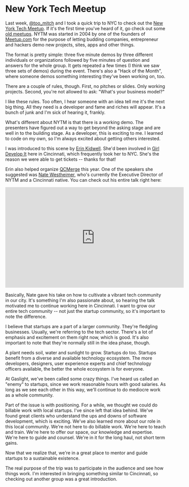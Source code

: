 # New York Tech Meetup

Last week, [@too\_mitch][mitch] and I took a quick trip to NYC to check
out the [New York Tech Meetup][nytm]. If it's the first time you've
heard of it, go check out some [old meetups][past]. NYTM was started in
2004 by one of the founders of [Meetup.com][meetup] for the purpose of
letting budding companies, entrepreneur and hackers demo new projects,
sites, apps and other things.

The format is pretty simple: three five minute demos by three different
individuals or organizations followed by five minutes of question and
answers for the whole group. It gets repeated a few times (I think we
saw three sets of demos) during the event. There's also a "Hack of the
Month", where someone demos something interesting they've been working
on, too.

There are a couple of rules, though. First, no pitches or slides. Only
working projects. Second, you're not allowed to ask: "What's your
business model?"

I like these rules. Too often, I hear someone with an idea tell me it's
the next big thing. All they need is a developer and fame and riches
will appear. It's a bunch of junk and I'm sick of hearing it, frankly.

What's different about NYTM is that there is a working demo. The
presenters have figured out a way to get beyond the asking stage and are
well in to the building stage. As a developer, this is exciting to me. I
learned to code on my own, so I'm always excited about getting others
interested.

I was introduced to this scene by [Erin Kidwell][erin]. She'd been
involved in [Girl Develop It][gdi] here in Cincinnati, which frequently
took her to NYC. She's the reason we were able to get tickets -- thanks
for that!

Erin also helped organize [QCMerge][qcmerge] this year. One of the
speakers she suggested was [Nate Westheimer][innonate], who's currently
the Executive Director of NYTM and a Cincinnati native. You can check
out his entire talk right here:

<iframe width="560" height="315"
src="http://www.youtube.com/embed/r7ufdRVEHyY" frameborder="0"
allowfullscreen></iframe>

Basically, Nate gave his take on how to cultivate a vibrant tech
community in our city. It's something I'm also passionate about, so
hearing the talk motivated me to continue working here in Cincinnati. I
want to grow our entire tech community -- not just the startup
community, so it's important to note the difference.

I believe that startups are a part of a larger community. They're
fledgling businesses. Usually, we're referring to the tech sector.
There's a lot of emphasis and excitement on them right now, which is
good. It's also important to note that they're normally still in the
idea phase, though.

A plant needs soil, water and sunlight to grow. Startups do too.
Startups benefit from a diverse and available technology ecosystem. The
more developers, designers, user experience experts and chief technology
officers available, the better the whole ecosystem is for everyone.

At Gaslight, we've been called some crazy things. I've heard us called
an "enemy" to startups, since we work reasonable hours with good
salaries. As long as we see each other in this way, we'll continue to do
mediocre work as a whole community.

Part of the issue is with positioning. For a while, we thought we could
do billable work with local startups. I've since left that idea behind.
We've found great clients who understand the ups and downs of software
development, which is exciting. We've also learned more about our role
in this local community. We're not here to do billable work. We're here
to teach and train. We're here to offer our space, our knowledge and
expertise. We're here to guide and counsel. We're in it for the long
haul, not short term gains.

Now that we realize that, we're in a great place to mentor and guide
startups to a sustainable existence.

The real purpose of the trip was to participate in the audience and see
how things work. I'm interested in bringing something similar to
Cincinnati, so checking out another group was a great introduction.

[mitch]: https://twitter.com/too_mitch
[erin]: https://twitter.com/erinmkidwell
[innonate]: https://twitter.com/innonate
[nytm]: http://nytm.org
[past]: http://nytm.org/events
[qcmerge]: http://qcmerge.com
[meetup]: http://meetup.com
[gdi]: http://girldevelopit.com

